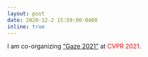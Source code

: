 ```yaml
---
layout: post
date: 2020-12-2 15:59:00-0400
inline: true
---
```


 I am co-organizing [“Gaze 2021”](https://gazeworkshop.github.io/2021/) at <font color=red>CVPR 2021</font>.